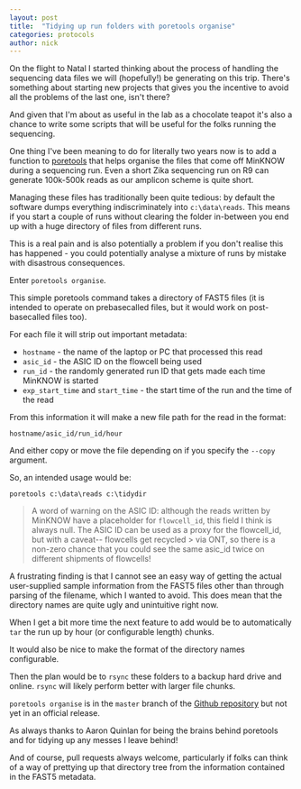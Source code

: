 ```yaml
---
layout: post
title:  "Tidying up run folders with poretools organise"
categories: protocols
author: nick
---
```


On the flight to Natal I started thinking about the process of handling the sequencing
data files we will (hopefully!) be generating on this trip. There's something about starting new projects that gives you the incentive to avoid all the problems of the last one, isn't there?

And given that I'm about as useful in the lab as a chocolate teapot it's also a chance to
write some scripts that will be useful for the folks running the sequencing.

One thing I've been meaning to do for literally two years now is to add a function
to <a href="http://poretools.readthedocs.org">poretools</a> that helps organise the
files that come off MinKNOW during a sequencing run. Even a short Zika sequencing run
on R9 can generate 100k-500k reads as our amplicon scheme is quite short.

Managing these files has traditionally been quite tedious: by default the software
dumps everything indiscriminately into ``c:\data\reads``.
This means if you start a couple of runs without clearing the folder in-between
you end up with a huge directory of files from different runs.

This is a real pain and is also potentially a problem if you don't realise this has
happened - you could potentially analyse a mixture of runs by mistake with
disastrous consequences.

Enter ``poretools organise``.

This simple poretools command takes a directory of FAST5 files (it is intended to operate on
prebasecalled files, but it would work on post-basecalled files too).

For each file it will strip out important metadata:

  * ``hostname`` - the name of the laptop or PC that processed this read 
  * ``asic_id`` - the ASIC ID on the flowcell being used
  * ``run_id`` - the randomly generated run ID that gets made each time MinKNOW is started
  * ``exp_start_time`` and ``start_time`` - the start time of the run and the
    time of the read

From this information it will make a new file path for the read in the format:

  ``hostname/asic_id/run_id/hour``

And either copy or move the file depending on if you specify the ``--copy`` argument.

So, an intended usage would be:

  ``poretools c:\data\reads c:\tidydir``

> A word of warning on the ASIC ID: although the reads written by MinKNOW
> have a placeholder for ``flowcell_id``, this field I think is always
> null. The ASIC ID can be used as a proxy for the flowcell_id, but with 
> a caveat-- flowcells get recycled > via ONT, so there is a non-zero chance
> that you could see the same asic_id twice on different shipments of flowcells!

A frustrating finding is that I cannot see an easy way of getting the actual
user-supplied sample information from the FAST5 files other than through
parsing of the filename, which I wanted to avoid. This does mean that the directory
names are quite ugly and unintuitive right now.

When I get a bit more time the next feature to add would be to automatically ``tar``
the run up by hour (or configurable length) chunks.

It would also be nice to make the format of the directory names configurable.

Then the plan would be to ``rsync`` these folders to a backup hard drive and online.
``rsync`` will likely perform better with larger file chunks.

``poretools organise`` is in the ``master`` branch of the
<a href="http://github.com/arq5x/poretools">Github repository</a>
but not yet in an official release.

As always thanks to Aaron Quinlan for being the brains behind poretools and
for tidying up any messes I leave behind!

And of course, pull requests always welcome, particularly if folks can think
of a way of prettying up that directory tree from the information contained in
the FAST5 metadata.















